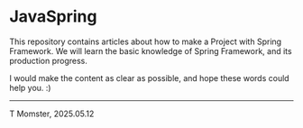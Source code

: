 # JavaSpring

This repository contains articles about how to make a Project with Spring Framework. We will learn the basic knowledge of Spring Framework, and its production progress.

I would make the content as clear as possible, and hope these words could help you. :)

---

T Momster, 2025.05.12
